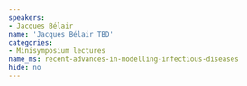 ```yaml
---
speakers:
- Jacques Bélair
name: 'Jacques Bélair TBD'
categories:
- Minisymposium lectures
name_ms: recent-advances-in-modelling-infectious-diseases
hide: no
---
```



